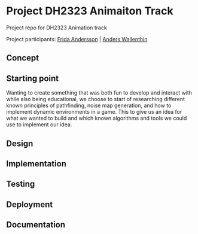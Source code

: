 # Project DH2323 Animaiton Track

Project repo for DH2323 Animation track

Project participants: [Frida Andersson](mailto:friande@kth.se) | [Anders Wallenthin](mailto:wallenth@kth.se)

## Concept

## Starting point
Wanting to create something that was both fun to develop and interact with while also being educational, we choose to start of researching different known principles of pathfinding, noise map generation, and how to implement dynamic environments in a game. This to give us an idea for what we wanted to build and which known algorithms and tools we could use to implement our idea.


## Design

## Implementation

## Testing

## Deployment

## Documentation
